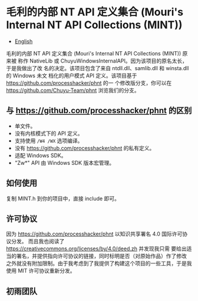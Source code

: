 ﻿# 毛利的内部 NT API 定义集合 (Mouri's Internal NT API Collections (MINT))

- [English](Readme.md)

毛利的内部 NT API 定义集合 (Mouri's Internal NT API Collections (MINT)) 原来被
称作 NativeLib 或 ChuyuWindowsInternalAPI。因为该项目的原名太长，于是我做出了改
名的决定。该项目包含了来自 ntdll.dll、samlib.dll 和 winsta.dll 的 Windows 未文
档化的用户模式 API 定义。该项目基于 https://github.com/processhacker/phnt 的一
个修改版分支，你可以在 https://github.com/Chuyu-Team/phnt 浏览我们的分支。

## 与 https://github.com/processhacker/phnt 的区别
- 单文件。
- 没有内核模式下的 API 定义。
- 支持使用 `/W4 /WX` 选项编译。
- 没有 https://github.com/processhacker/phnt 的私有定义。
- 适配 Windows SDK。
- "Zw*" API 由 Windows SDK 版本宏管理。

## 如何使用
复制 MINT.h 到你的项目中，直接 include 即可。

## 许可协议
因为 https://github.com/processhacker/phnt 以知识共享署名 4.0 国际许可协议分发。
而且我也阅读了 https://creativecommons.org/licenses/by/4.0/deed.zh 并发现我只需
要给出适当的署名，并提供指向许可协议的链接，同时标明是否（对原始作品）作了修改
之外就没有附加限制。由于我考虑到了我提供了构建这个项目的一些工具，于是我使用 
MIT 许可协议重新分发。

## 初雨团队
